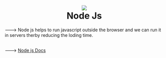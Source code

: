 <h1 align="center">
  <img src="https://www.javatpoint.com/js/nodejs/images/node-js-tutorial.png"><br>
  Node Js
</h1>
<p>---> Node js helps to run javascript outside the browser and we can run it in servers therby reducing the loding time.</p><br>
--->  <a href="https://nodejs.org/dist/latest-v16.x/docs/api/">Node js Docs</a>

